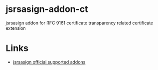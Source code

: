 # jsrsasign-addon-ct
jsrsasign addon for RFC 9161 certificate transparency related certificate extension

# Links
- [jsrsasign official supported addons](https://github.com/kjur/jsrsasign/wiki/jsrsasign-Add-On2)

